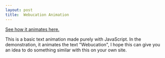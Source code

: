 ```yaml
---
layout: post
title:  Webucation Animation
---
```

[See how it animates here.](https://mingli039.github.io/animation)

This is a basic text animation made purely with JavaScript. In the demonstration, it animates the text "Webucation", I hope this can give you an idea to do something similar with this on your own site.
